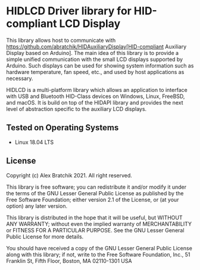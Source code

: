 # HIDLCD Driver library for HID-compliant LCD Display 

This library allows host to communicate with 
https://github.com/abratchik/HIDAuxiliaryDisplay[HID-compliant Auxiliary Display based on Arduino]. 
The main idea of this library is to provide a simple unified communication with the small LCD displays 
supported by Arduino. Such displays can be used for showing system information such as hardware 
temperature, fan speed, etc., and used by host applications as necessary.

HIDLCD is a multi-platform library which allows an application to interface
with USB and Bluetooth HID-Class devices on Windows, Linux, FreeBSD, and macOS. It is build on top of the 
HIDAPI library and provides the next level of abstraction specific to the auxiliary LCD displays.

## Tested on Operating Systems
* Linux 18.04 LTS

## License 

Copyright (c) Alex Bratchik 2021. All right reserved.

This library is free software; you can redistribute it and/or
modify it under the terms of the GNU Lesser General Public
License as published by the Free Software Foundation; either
version 2.1 of the License, or (at your option) any later version.

This library is distributed in the hope that it will be useful,
but WITHOUT ANY WARRANTY; without even the implied warranty of
MERCHANTABILITY or FITNESS FOR A PARTICULAR PURPOSE. See the GNU
Lesser General Public License for more details.

You should have received a copy of the GNU Lesser General Public
License along with this library; if not, write to the Free Software
Foundation, Inc., 51 Franklin St, Fifth Floor, Boston, MA 02110-1301 USA